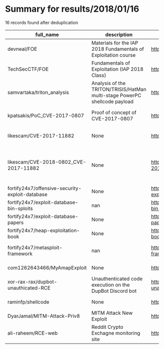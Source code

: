 
# Summary for results/2018/01/16
    
16 records found after deduplication

| full_name | description | html_url | matched_list | matched_count | pushed_at | size | stargazers_count | language | forks_count | vul_ids |
|-------------------------------------------------|----------------------------------------------------------------------------|--------------------------------------------------------------------|----------------------------------|-----------------|---------------------------|---------|--------------------|------------|---------------|-------------------------------------|
| devneal/FOE | Materials for the IAP 2018 Fundamentals of Exploitation course | https://github.com/devneal/FOE | ['exploit'] | 1 | 2018-01-16 20:32:48+00:00 | 48044 | 6 | Python | 0 | [] |
| TechSecCTF/FOE | Fundamentals of Exploitation (IAP 2018 Class) | https://github.com/TechSecCTF/FOE | ['exploit'] | 1 | 2018-01-16 20:36:06+00:00 | 4835 | 2 | | 1 | [] |
| samvartaka/triton_analysis | Analysis of the TRITON/TRISIS/HatMan multi-stage PowerPC shellcode payload | https://github.com/samvartaka/triton_analysis | ['shellcode'] | 1 | 2018-01-16 12:32:49+00:00 | 16 | 6 | C | 6 | [] |
| kpatsakis/PoC_CVE-2017-0807 | Proof of concept of CVE-2017-0807 | https://github.com/kpatsakis/PoC_CVE-2017-0807 | ['cve poc', 'cve-2'] | 2 | 2018-01-16 04:55:43+00:00 | 1196 | 1 | Java | 0 | ['CVE-2017-0807'] |
| likescam/CVE-2017-11882 | None | https://github.com/likescam/CVE-2017-11882 | ['cve-2'] | 1 | 2018-01-16 05:47:58+00:00 | 8 | 0 | Python | 0 | ['CVE-2017-11882'] |
| likescam/CVE-2018-0802_CVE-2017-11882 | None | https://github.com/likescam/CVE-2018-0802_CVE-2017-11882 | ['cve-2'] | 1 | 2018-01-16 05:49:10+00:00 | 4 | 9 | Python | 4 | ['CVE-2017-11882', 'CVE-2018-0802'] |
| fortify24x7/offensive-security-exploit-database | None | https://github.com/fortify24x7/offensive-security-exploit-database | ['exploit'] | 1 | 2018-01-16 08:41:26+00:00 | 59505 | 17 | C | 9 | [] |
| fortify24x7/exploit-database-bin-sploits | nan | https://github.com/fortify24x7/exploit-database-bin-sploits | ['exploit', 'sploit'] | 2 | 2018-01-16 08:28:08+00:00 | 909645 | 0 | Python | 1 | [] |
| fortify24x7/exploit-database-papers | None | https://github.com/fortify24x7/exploit-database-papers | ['exploit'] | 1 | 2018-01-16 08:39:05+00:00 | 1965240 | 3 | Shell | 1 | [] |
| fortify24x7/heap-exploitation-book | None | https://github.com/fortify24x7/heap-exploitation-book | ['exploit'] | 1 | 2018-01-16 08:30:46+00:00 | 345 | 0 | C | 2 | [] |
| fortify24x7/metasploit-framework | nan | https://github.com/fortify24x7/metasploit-framework | ['metasploit module OR payload'] | 1 | 2018-01-16 12:12:21+00:00 | 247305 | 1 | Ruby | 0 | [] |
| com1262643466/MyAmapExploit | None | https://github.com/com1262643466/MyAmapExploit | ['exploit'] | 1 | 2018-01-16 09:26:42+00:00 | 318 | 0 | Java | 0 | [] |
| xor-rax-rax/dupbot-unauthicated-RCE | Unauthenticated code execution on the DupBot Discord bot | https://github.com/xor-rax-rax/dupbot-unauthicated-RCE | ['rce'] | 1 | 2018-01-16 13:08:28+00:00 | 1 | 0 | | 0 | [] |
| raminfp/shellcode | None | https://github.com/raminfp/shellcode | ['shellcode'] | 1 | 2018-01-16 15:09:41+00:00 | 5 | 2 | C | 0 | [] |
| DyarJamal/MITM-Attack-Priv8 | MITM Attack New Exploit | https://github.com/DyarJamal/MITM-Attack-Priv8 | ['exploit'] | 1 | 2018-01-16 17:42:33+00:00 | 1 | 0 | Python | 0 | [] |
| ali-raheem/RCE-web | Reddit Crypto Exchagne monitoring site | https://github.com/ali-raheem/RCE-web | ['rce'] | 1 | 2018-01-16 19:09:21+00:00 | 16 | 0 | JavaScript | 0 | [] |
